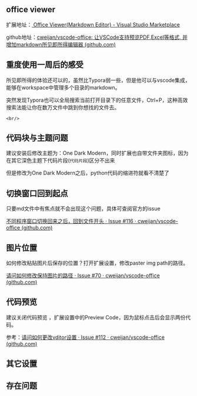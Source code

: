 ## office viewer

扩展地址：[ Office Viewer(Markdown Editor) - Visual Studio Marketplace](https://marketplace.visualstudio.com/items?itemName=cweijan.vscode-office)

github地址：[cweijan/vscode-office: 让VSCode支持预览PDF,Excel等格式, 并增加markdown所见即所得编辑器 (github.com)](https://github.com/cweijan/vscode-office)

## 重度使用一周后的感受

所见即所得的体验还可以的，虽然比Typora弱一些，但是他可以与vscode集成，能够在workspace中管理多个目录的markdown。

突然发现Typora也可以全局搜索当前打开目录下的任意文件，Ctrl+P，这种高效搜索法能让你在数万文件中跳到你想找的文件去。

`<br/>`

## 代码块与主题问题

建议安装后修改主题为：One Dark Modern，同时扩展也自带文件夹图标，因为在其它深色主题下代码片段(`代码片段`)区分不出来

但是修改为One Dark Modern之后，python代码的缩进符就看不清楚了

## 切换窗口回到起点

只要md文件中有焦点就不会出现这个问题，具体可查阅官方的issue

[不同程序窗口切换回来之后，回到文件开头 · Issue #116 · cweijan/vscode-office (github.com)](https://github.com/cweijan/vscode-office/issues/116)

## 图片位置

如何修改粘贴图片后保存的位置？打开扩展设置，修改paster img path的路径。

[请问如何修改保持图片的路径 · Issue #70 · cweijan/vscode-office (github.com)](https://github.com/cweijan/vscode-office/issues/70)

## 代码预览

建议关闭代码预览 ，扩展设置中的Preview Code，因为鼠标点击后会显示两份代码。

参考：[请问如何更改vditor设置 · Issue #112 · cweijan/vscode-office (github.com)](https://github.com/cweijan/vscode-office/issues/112)

## 其它设置

## 存在问题

